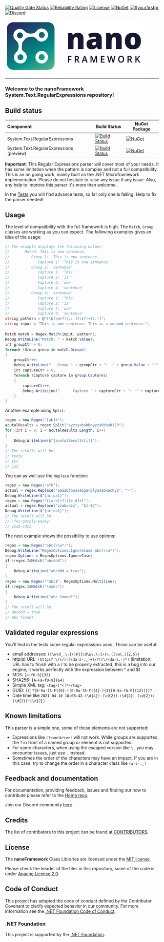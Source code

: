 [![Quality Gate Status](https://sonarcloud.io/api/project_badges/measure?project=nanoframework_lib-nanoFramework.System.Text.RegularExpressions&metric=alert_status)](https://sonarcloud.io/dashboard?id=nanoframework_lib-nanoFramework.System.Text.RegularExpressions) [![Reliability Rating](https://sonarcloud.io/api/project_badges/measure?project=nanoframework_lib-nanoFramework.System.Text.RegularExpressions&metric=reliability_rating)](https://sonarcloud.io/dashboard?id=nanoframework_lib-nanoFramework.System.Text.RegularExpressions) [![License](https://img.shields.io/badge/License-MIT-blue.svg)](LICENSE) [![NuGet](https://img.shields.io/nuget/dt/nanoFramework.System.Text.RegularExpressions.svg?label=NuGet&style=flat&logo=nuget)](https://www.nuget.org/packages/nanoFramework.System.Text/) [![#yourfirstpr](https://img.shields.io/badge/first--timers--only-friendly-blue.svg)](https://github.com/nanoframework/Home/blob/master/CONTRIBUTING.md)
[![Discord](https://img.shields.io/discord/478725473862549535.svg?logo=discord&logoColor=white&label=Discord&color=7289DA)](https://discord.gg/gCyBu8T)

![nanoFramework logo](https://github.com/nanoframework/Home/blob/master/resources/logo/nanoFramework-repo-logo.png)

-----

### Welcome to the **nanoFramework** System.Text.RegularExpressions repository!

## Build status

| Component | Build Status | NuGet Package |
|:-|---|---|
| System.Text.RegularExpressions | [![Build Status](https://dev.azure.com/nanoframework/System.Text.RegularExpressions/_apis/build/status/System.Text.RegularExpressions?repoName=nanoframework%2Flib-nanoFramework.System.Text.RegularExpressions&branchName=main)](https://dev.azure.com/nanoframework/System.Text.RegularExpressions/_build/latest?definitionId=69&repoName=nanoframework%2Flib-nanoFramework.System.Text.RegularExpressions&branchName=main) | [![NuGet](https://img.shields.io/nuget/v/nanoFramework.System.Text.RegularExpressions.svg?label=NuGet&style=flat&logo=nuget)](https://www.nuget.org/packages/nanoFramework.System.Text.RegularExpressions/)  |
| System.Text.RegularExpressions (preview) | [![Build Status](https://dev.azure.com/nanoframework/System.Text.RegularExpressions/_apis/build/status/System.Text.RegularExpressions?repoName=nanoframework%2Flib-nanoFramework.System.Text.RegularExpressions&branchName=develop)](https://dev.azure.com/nanoframework/System.Text.RegularExpressions/_build/latest?definitionId=69&repoName=nanoframework%2Flib-nanoFramework.System.Text.RegularExpressions&branchName=develop) | [![NuGet](https://img.shields.io/nuget/vpre/nanoFramework.System.Text.RegularExpressions.svg?label=NuGet&style=flat&logo=nuget)](https://www.nuget.org/packages/nanoFramework.System.Text.RegularExpressions/) |

**Important**: This Regular Expressions parser will cover most of your needs. It has some limitation when the pattern is complex and not a full compatibility. This is an on going work, mainly built on the .NET Microframework implementation. Please do not hesitate to raise any issue if any issue. Also, any help to improve this parser it's more than welcome.

In the [Tests](./Tests) you will find advance tests, so far only one is failing. Help to fix the parser needed!

## Usage

The level of compatibility with the full framework is high. The `Match`, `Group` classes are working as you can expect. The following examples gives an idea of the usage:

```csharp
// The example displays the following output:
//       Match: This is one sentence.
//          Group 1: 'This is one sentence.'
//             Capture 1: 'This is one sentence.'
//          Group 2: 'sentence'
//             Capture 1: 'This '
//             Capture 2: 'is '
//             Capture 3: 'one '
//             Capture 4: 'sentence'
//          Group 3: 'sentence'
//             Capture 1: 'This'
//             Capture 2: 'is'
//             Capture 3: 'one'
//             Capture 4: 'sentence'
string pattern = @"(\b(\w+?)[,:;]?\s?)+[?.!]";
string input = "This is one sentence. This is a second sentence.";

Match match = Regex.Match(input, pattern);
Debug.WriteLine("Match: " + match.Value);
int groupCtr = 0;
foreach (Group group in match.Groups)
{
    groupCtr++;
    Debug.WriteLine("   Group " + groupCtr + ": '" + group.Value + "'");
    int captureCtr = 0;
    foreach (Capture capture in group.Captures)
    {
        captureCtr++;
        Debug.WriteLine("      Capture " + captureCtr + ": '" + capture.Value + "'");
    }
}
```

Another example using `Split`:

```csharp
regex = new Regex("[ab]+");
acutalResults = regex.Split("xyzzyababbayyzabbbab123");
for (int i = 0; i < acutalResults.Length; i++)
{
    Debug.WriteLine($"{acutalResults[i]}");
}
// The results will be:
// xyzzy
// yyz
// 123
```

You can as well use the `Replace` function:

```csharp
regex = new Regex("a*b");
actual = regex.Replace("aaaabfooaaabgarplyaaabwackyb", "-");
Debug.WriteLine($"{actual}");
regex = new Regex("([a-b]+?)([c-d]+)");
actual = regex.Replace("zzabcdzz", "$1-$2");
Debug.WriteLine($"{actual}");
// The result will be:
// -foo-garply-wacky-
// zzab-cdzz
```

The next example shows the possibility to use options:

```csharp
regex = new Regex("abc(\\w*)");
Debug.WriteLine("RegexOptions.IgnoreCase abc(\\w*)");
regex.Options = RegexOptions.IgnoreCase;
if (regex.IsMatch("abcddd"))
{
    Debug.WriteLine("abcddd = true");
}
regex = new Regex("^abc$", RegexOptions.Multiline);
if (regex.IsMatch("\nabc"))
{
    Debug.WriteLine("abc found!");
}
// The result will be:
// abcddd = true
// abc found!
```

## Validated regular expressions

You'll find in the tests some regular expressions used. Those can be useful:

- email addresses: `([\w\d_.\-]+)@([\d\w\.\-]+)\.([\w\.]{2,5})`
- http(s) URL: `(https?:\/\/)([\da-z-._]+)/?([\/\da-z.-]*)` (limitation: URL has to finish with a / to be properly extracted, this is a bug into our engine, it works perfectly with the expression between ^ and $)
- MD5: `[a-f0-9]{32}`
- SHA256: `[A-Fa-f0-9]{64}`
- Simple XML tag: `<tag>[^<]*</tag>`
- GUID: `[{]?[0-9a-fA-F]{8}-([0-9a-fA-F]{4}-){3}[0-9a-fA-F]{12}[}]?`
- Date time like `2021-04-10 18:08:42`: `(\d{4})-(\d{2})-(\d{2}) (\d{2}):(\d{2}):(\d{2})`

## Known limitations

This parser is a simple one, some of those elements are not supported:

- Expressions like `(?<word>\w+)` will not work. While groups are supported, the `?` in front of a named group or element is not supported.
- For some characters, when using the escaped version like `\.` you may encounter issues, just use `.` instead.
- Sometimes the order of the characters may have an impact. If you are in this case, try to change the order in a character class like `[a-z-._]`

## Feedback and documentation

For documentation, providing feedback, issues and finding out how to contribute please refer to the [Home repo](https://github.com/nanoframework/Home).

Join our Discord community [here](https://discord.gg/gCyBu8T).

## Credits

The list of contributors to this project can be found at [CONTRIBUTORS](https://github.com/nanoframework/Home/blob/master/CONTRIBUTORS.md).

## License

The **nanoFramework** Class Libraries are licensed under the [MIT license](LICENSE.md).

Please check the header of the files in this repository, some of the code is under [Apache License 2.0](http://www.apache.org/licenses/LICENSE-2.0).

## Code of Conduct

This project has adopted the code of conduct defined by the Contributor Covenant to clarify expected behavior in our community.
For more information see the [.NET Foundation Code of Conduct](https://dotnetfoundation.org/code-of-conduct).

### .NET Foundation

This project is supported by the [.NET Foundation](https://dotnetfoundation.org).
